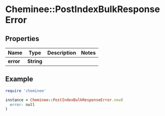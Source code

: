 # Cheminee::PostIndexBulkResponseError

## Properties

| Name | Type | Description | Notes |
| ---- | ---- | ----------- | ----- |
| **error** | **String** |  |  |

## Example

```ruby
require 'cheminee'

instance = Cheminee::PostIndexBulkResponseError.new(
  error: null
)
```

